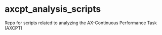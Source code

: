 # axcpt_analysis_scripts
Repo for scripts related to analyzing the AX-Continuous Performance Task (AXCPT)
